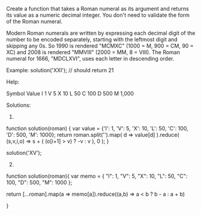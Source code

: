 Create a function that takes a Roman numeral as its argument and returns its value as a numeric decimal integer. You don't need to validate the form of the Roman numeral.

Modern Roman numerals are written by expressing each decimal digit of the number to be encoded separately, starting with the leftmost digit and skipping any 0s. So 1990 is rendered "MCMXC" (1000 = M, 900 = CM, 90 = XC) and 2008 is rendered "MMVIII" (2000 = MM, 8 = VIII). The Roman numeral for 1666, "MDCLXVI", uses each letter in descending order.


Example:
solution('XXI'); // should return 21


Help:

Symbol    Value
I          1
V          5
X          10
L          50
C          100
D          500
M          1,000


Solutions:

1.
function solution(roman) {
  var value = {'I': 1, 'V': 5, 'X': 10, 'L': 50, 'C': 100, 'D': 500, 'M': 1000};
  return roman.split('').map( d => value[d] ).reduce( (s,v,i,o) => s + ( (o[i+1] > v) ? -v : v ), 0 );
}

solution('XV');



2.
function solution(roman){
  var memo = {
  "I": 1,
  "V": 5,
  "X": 10,
  "L": 50,
  "C": 100,
  "D": 500,
  "M": 1000
  };  
  
return [...roman].map(a => memo[a]).reduce((a,b) => a < b  ? b - a : a + b)
  
  
}
